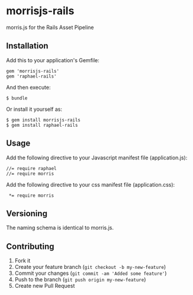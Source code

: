# morrisjs-rails

morris.js for the Rails Asset Pipeline

## Installation

Add this to your application's Gemfile:

    gem 'morrisjs-rails'
    gem 'raphael-rails'

And then execute:

    $ bundle

Or install it yourself as:

    $ gem install morrisjs-rails
    $ gem install raphael-rails

## Usage

Add the following directive to your Javascript manifest file (application.js):

    //= require raphael
    //= require morris
    
Add the following directive to your css manifest file (application.css):

     *= require morris


## Versioning

The naming schema is identical to morris.js.


## Contributing

1. Fork it
2. Create your feature branch (`git checkout -b my-new-feature`)
3. Commit your changes (`git commit -am 'Added some feature'`)
4. Push to the branch (`git push origin my-new-feature`)
5. Create new Pull Request
